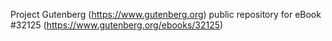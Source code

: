 Project Gutenberg (https://www.gutenberg.org) public repository for eBook #32125 (https://www.gutenberg.org/ebooks/32125)

